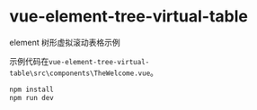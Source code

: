 # vue-element-tree-virtual-table
element 树形虚拟滚动表格示例

示例代码在`vue-element-tree-virtual-table\src\components\TheWelcome.vue`。

```sh
npm install
npm run dev
```
